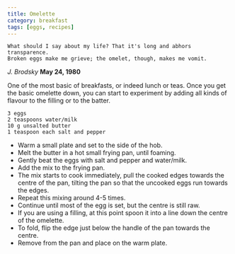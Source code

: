```yaml
---
title: Omelette 
category: breakfast
tags: [eggs, recipes]
---
```


	What should I say about my life? That it's long and abhors transparence. 
	Broken eggs make me grieve; the omelet, though, makes me vomit. 
	
*J. Brodsky*  **May 24, 1980**

One of the most basic of breakfasts, or indeed lunch or teas. Once you get the basic omelette down, you can start to experiment by adding all kinds of flavour to the filling or to the batter. 

	3 eggs
	2 teaspoons water/milk
	10 g unsalted butter
	1 teaspoon each salt and pepper
	
* Warm a small plate and set to the side of the hob.
* Melt the butter in a hot small frying pan, until foaming.
* Gently beat the eggs with salt and pepper and water/milk.
* Add the mix to the frying pan.
* The mix starts to cook immediately, pull the cooked edges towards the centre of the pan, tilting the pan so that the uncooked eggs run towards the edges.
* Repeat this mixing around 4-5 times.
* Continue until most of the egg is set, but the centre is still raw.
* If you are using a filling, at this point spoon it into a line down the centre of the omelette.
* To fold, flip the edge just below the handle of the pan towards the centre.
* Remove from the pan and place on the warm plate.



